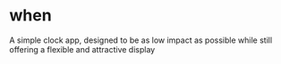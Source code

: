 # when
A simple clock app, designed to be as low impact as possible while still offering a flexible and attractive display
